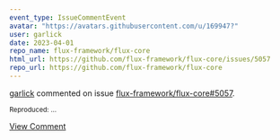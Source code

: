 ```yaml
---
event_type: IssueCommentEvent
avatar: "https://avatars.githubusercontent.com/u/169947?"
user: garlick
date: 2023-04-01
repo_name: flux-framework/flux-core
html_url: https://github.com/flux-framework/flux-core/issues/5057
repo_url: https://github.com/flux-framework/flux-core
---
```


<a href='https://github.com/garlick' target='_blank'>garlick</a> commented on issue <a href='https://github.com/flux-framework/flux-core/issues/5057' target='_blank'>flux-framework/flux-core#5057</a>.

<small>Reproduced:...</small>

<a href='https://github.com/flux-framework/flux-core/issues/5057' target='_blank'>View Comment</a>